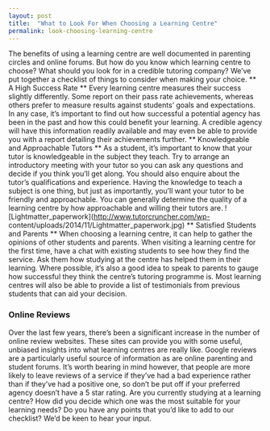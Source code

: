 ```yaml
---
layout: post
title:  "What to Look For When Choosing a Learning Centre"
permalink: look-choosing-learning-centre
---
```

The benefits of using a learning centre are well documented in parenting
circles and online forums. But how do you know which learning centre to
choose? What should you look for in a credible tutoring company? We’ve put
together a checklist of things to consider when making your choice. ** A High
Success Rate ** Every learning centre measures their success slightly
differently. Some report on their pass rate achievements, whereas others
prefer to measure results against students’ goals and expectations. In any
case, it’s important to find out how successful a potential agency has been in
the past and how this could benefit your learning. A credible agency will have
this information readily available and may even be able to provide you with a
report detailing their achievements further. ** Knowledgeable and Approachable
Tutors ** As a student, it’s important to know that your tutor is
knowledgeable in the subject they teach. Try to arrange an introductory
meeting with your tutor so you can ask any questions and decide if you think
you’ll get along. You should also enquire about the tutor’s qualifications and
experience. Having the knowledge to teach a subject is one thing, but just as
importantly, you’ll want your tutor to be friendly and approachable. You can
generally determine the quality of a learning centre by how approachable and
willing their tutors are.
![Lightmatter_paperwork](http://www.tutorcruncher.com/wp-
content/uploads/2014/11/Lightmatter_paperwork.jpg) ** Satisfied Students and
Parents ** When choosing a learning centre, it can help to gather the opinions
of other students and parents. When visiting a learning centre for the first
time, have a chat with existing students to see how they find the service. Ask
them how studying at the centre has helped them in their learning. Where
possible, it’s also a good idea to speak to parents to gauge how successful
they think the centre’s tutoring programme is. Most learning centres will also
be able to provide a list of testimonials from previous students that can aid
your decision. 

### Online Reviews

Over the last few years, there’s been a
significant increase in the number of online review websites. These sites can
provide you with some useful, unbiased insights into what learning centres are
really like. Google reviews are a particularly useful source of information as
are online parenting and student forums. It’s worth bearing in mind however,
that people are more likely to leave reviews of a service if they’ve had a bad
experience rather than if they’ve had a positive one, so don’t be put off if
your preferred agency doesn’t have a 5 star rating. Are you currently studying
at a learning centre? How did you decide which one was the most suitable for
your learning needs? Do you have any points that you’d like to add to our
checklist? We’d be keen to hear your input.
